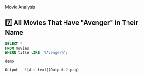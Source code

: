 Movie Analysis 

## 7️⃣ All Movies That Have "Avenger" in Their Name

```sql
SELECT *
FROM movies
WHERE title LIKE '%Avenger%';

demo

Output - ![Alt text](Output-2.png)
